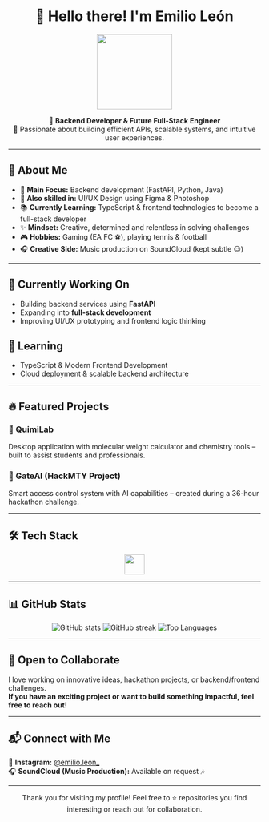 <h1 align="center">👋 Hello there! I'm Emilio León</h1>

<p align="center">
  <img src="https://media.tenor.com/WcsxzKMRNv8AAAAj/star-wars-robot.gif" width="150"/>
</p>

<p align="center">🎯 <strong>Backend Developer & Future Full-Stack Engineer</strong><br>
🚀 Passionate about building efficient APIs, scalable systems, and intuitive user experiences.</p>

<hr>

<h2>🌟 About Me</h2>
<ul>
  <li>🔧 <strong>Main Focus:</strong> Backend development (FastAPI, Python, Java)</li>
  <li>🎨 <strong>Also skilled in:</strong> UI/UX Design using Figma & Photoshop</li>
  <li>📚 <strong>Currently Learning:</strong> TypeScript & frontend technologies to become a full-stack developer</li>
  <li>✨ <strong>Mindset:</strong> Creative, determined and relentless in solving challenges</li>
  <li>🎮 <strong>Hobbies:</strong> Gaming (EA FC ⚽), playing tennis & football</li>
  <li>🎧 <strong>Creative Side:</strong> Music production on SoundCloud (kept subtle 😉)</li>
</ul>

<hr>

<h2>🚀 Currently Working On</h2>
<ul>
  <li>Building backend services using <strong>FastAPI</strong></li>
  <li>Expanding into <strong>full-stack development</strong></li>
  <li>Improving UI/UX prototyping and frontend logic thinking</li>
</ul>

<h2>🧠 Learning</h2>
<ul>
  <li>TypeScript & Modern Frontend Development</li>
  <li>Cloud deployment & scalable backend architecture</li>
</ul>

<hr>

<h2>🔥 Featured Projects</h2>

<h3>🧪 QuimiLab</h3>
<p>Desktop application with molecular weight calculator and chemistry tools – built to assist students and professionals.</p>

<h3>🤖 GateAI (HackMTY Project)</h3>
<p>Smart access control system with AI capabilities – created during a 36-hour hackathon challenge.</p>

<hr>

<h2>🛠 Tech Stack</h2>
<div align="center">
  <img src="https://skillicons.dev/icons?i=python,java,fastapi,typescript,figma,ps" height="40"/>
</div>

<hr>

<h2>📊 GitHub Stats</h2>
<p align="center">
  <img src="https://github-readme-stats.vercel.app/api?username=EmilioLeon&show_icons=true&theme=default" alt="GitHub stats" />
  <img src="https://streak-stats.demolab.com?user=EmilioLeon&theme=default" alt="GitHub streak" />
  <img src="https://github-readme-stats.vercel.app/api/top-langs/?username=EmilioLeon&layout=compact" alt="Top Languages" />
</p>

<hr>

<h2>🤝 Open to Collaborate</h2>
<p>I love working on innovative ideas, hackathon projects, or backend/frontend challenges.<br>
<strong>If you have an exciting project or want to build something impactful, feel free to reach out!</strong></p>

<hr>

<h2>📬 Connect with Me</h2>
<p>📸 <strong>Instagram:</strong> <a href="https://instagram.com/emilio.leon_">@emilio.leon_</a><br>
🎧 <strong>SoundCloud (Music Production):</strong> Available on request 🎶</p>

<hr>

<p align="center">Thank you for visiting my profile! Feel free to ⭐ repositories you find interesting or reach out for collaboration.</p>
